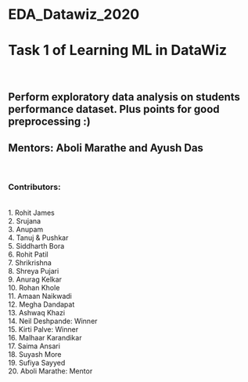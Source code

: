 # EDA_Datawiz_2020 <BR>
<H1>Task 1 of Learning ML in DataWiz</H1><BR>
<H2>Perform exploratory data analysis on students performance dataset. Plus points for good preprocessing :)</H2>
<H2>Mentors: Aboli Marathe and Ayush Das</H2><BR>
<H3>Contributors:</H3><BR>
1. Rohit James<BR>
2. Srujana<BR>
3. Anupam<BR>
4. Tanuj & Pushkar<BR>
5. Siddharth Bora<BR>
6. Rohit Patil<BR>
7. Shrikrishna<BR>
8. Shreya Pujari<BR>
9. Anurag Kelkar<BR>
10. Rohan Khole<BR>
11. Amaan Naikwadi<BR>
12. Megha Dandapat<BR>
13. Ashwaq Khazi<BR>
14. Neil Deshpande: Winner<BR>
15. Kirti Palve: Winner<BR>
16. Malhaar Karandikar<BR>
17. Saima Ansari<BR>
18. Suyash More<BR>
19. Sufiya Sayyed<BR>
20. Aboli Marathe: Mentor<BR>
